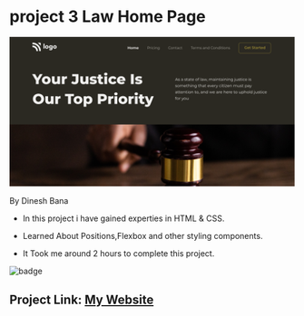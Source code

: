 # project 3 Law Home Page

![Image](thumbnail.png)

By Dinesh Bana

- In this project i have gained experties in HTML & CSS.

- Learned About Positions,Flexbox and other styling components.

- It Took me around 2 hours to complete this project.

![badge](https://img.shields.io/badge/Law%20Home%20Page-HTML%20%26%20CSS-yellowgreen)

## Project Link: [My Website](https://law-home-webpage.netlify.app/)
